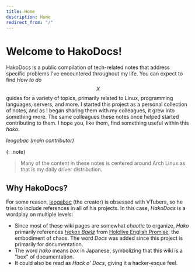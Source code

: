 ```yaml
---
title: Home
description: Home
redirect_from: "/"
---
```


# Welcome to HakoDocs!
HakoDocs is a public compilation of tech-related notes that address specific problems I've encountered throughout my life.
You can expect to find _How to do $$X$$_ guides for a variety of topics, primarily related to Linux, programming languages, servers, and more.
I started this project as a personal collection of notes, and as I began sharing them with my colleagues, it grew into something more.
The same colleagues these notes once helped started contributing to them. I hope you, like them, find something useful within this _hako_.

_leogabac (main contributor)_

{: .note}
> Many of the content in these notes is centered around Arch Linux as that is my daily driver distribution.


## Why HakoDocs?

For some reason, [leogabac](https://github.com/leogabac) (the creator) is obsessed with VTubers, so he tries to include references in all of his projects. In this case, _HakoDocs_ is a wordplay on multiple levels:

- Since most of these wiki pages are somewhat _chaotic_ to organize, _Hako_ primarily references [_Hakos Baelz_](https://www.youtube.com/channel/UCgmPnx-EEeOrZSg5Tiw7ZRQ) from [Hololive English Promise](https://hololive.hololivepro.com/en/talents?gp=promise), the embodiment of chaos. The word _Docs_ was added since this project is primarily for documentation.
- The word _hako_ means _box_ in Japanese, symbolizing that this wiki is a "box" of documentation.
- It could also be read as _Hack o' Docs_, giving it a hacker-esque feel.



